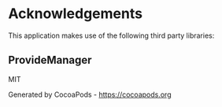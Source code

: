 # Acknowledgements
This application makes use of the following third party libraries:

## ProvideManager

MIT

Generated by CocoaPods - https://cocoapods.org
